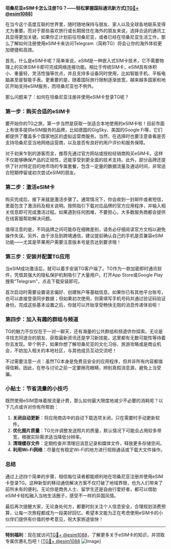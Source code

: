 **坦桑尼亚eSIM卡怎么注册TG？——轻松掌握国际通讯新方式[[TG💪+ @esim1088](https://t.me/s/esim1088)]**

在当今这个高度互联的世界里，随时随地保持与朋友、家人以及全球各地联系变得尤为重要。而对于那些喜欢旅行或长期居住在海外的朋友来说，选择合适的通讯工具显得更加关键。如果你正计划前往坦桑尼亚，或者已经在坦桑尼亚生活工作，那么了解如何注册使用eSIM卡来访问Telegram（简称TG）将会让你的海外体验更加便捷和高效。

首先，什么是eSIM卡呢？简单来说，eSIM是一种嵌入式SIM卡技术，它不需要物理上的实体SIM卡即可完成网络连接功能。相比于传统SIM卡，eSIM具有体积小、重量轻、灵活性强等优点，并且支持多设备同时使用，比如智能手机、平板电脑甚至是智能手表。更重要的是，随着国际旅行限制逐渐放宽，越来越多国家和地区开始支持eSIM服务，而坦桑尼亚也不例外。

那么问题来了：如何在坦桑尼亚注册并使用eSIM卡登录TG呢？

### 第一步：购买合适的eSIM卡

要开始你的TG之旅，第一步当然是获取一张适合本地使用的eSIM卡啦！目前市面上有很多提供eSIM服务的品牌，比如德国的GigSky、美国的Google Fi等，它们都提供了覆盖多个国家地区的虚拟运营商服务。当然，在选择时也要注意查看是否支持坦桑尼亚当地网络运营商，以及是否有良好的用户评价和服务保障。

对于初来乍到的游客而言，推荐先通过官方网站或授权经销商购买eSIM卡。这样不仅能够确保产品的正规性，还能享受到更全面的技术支持。此外，部分品牌还提供了针对特定目的地市场的专属套餐，包含一定量的数据流量及通话时间，非常适合短期停留或初次尝试eSIM的朋友。

### 第二步：激活eSIM卡

购买完成后，接下来就是激活步骤了。通常情况下，你会收到一封邮件或者短信，里面包含了激活码及相关说明。按照指引下载对应品牌的官方应用程序，并输入相关信息即可完成激活过程。如果遇到任何困难，不要担心，大多数服务商都会提供在线客服帮助解决问题。

值得注意的是，不同品牌之间可能存在细微差别，请务必仔细阅读官方文档以避免操作失误。另外，由于涉及到跨境通信，建议提前确认自己的手机是否兼容eSIM功能——尤其是苹果用户需要注意版本号是否达到要求哦！

### 第三步：安装并配置TG应用

当eSIM成功激活后，就可以着手安装TG客户端了。TG作为一款加密即时通讯软件，凭借其强大的隐私保护机制吸引了大量用户。打开App Store或Google Play搜索“Telegram”，点击下载安装即可。

首次启动时需要设置语言偏好、创建账户等基础信息。如果你已有其他平台账号，也可以直接登录同步数据；但如果初次使用，则需填写手机号码并通过验证码验证身份。完成这些基本设置之后，你就可以开始享受畅快无阻的消息传递体验啦！

### 第四步：加入有趣的群组与频道

TG的魅力不仅仅在于一对一聊天，还有海量的公共群组和频道供你探索。无论是寻找志同道合的朋友、获取最新资讯还是学习新技能，这里都有无数可能性等待着你去发现。举个例子，如果你想了解坦桑尼亚的文化习俗、旅游攻略或是商业机会，不妨加入相关的本地社区，与其他成员互动交流吧！

不过需要注意一点：虽然TG本身是免费且安全的应用程序，但并非所有内容都值得信赖。因此，在参与讨论之前一定要擦亮眼睛，辨别真假消息源，避免上当受骗。

### 小贴士：节省流量的小技巧

既然使用eSIM意味着按流量计费，那么如何最大限度地减少不必要的消耗呢？以下几点或许对你有所帮助：

1. **关闭自动更新**：将应用商店中的自动下载选项关闭，只在需要时手动更新软件。
2. **优化图片质量**：TG允许调整发送照片的质量，默认情况下可能会占用较多带宽，根据实际需求适当降低分辨率。
3. **清理缓存文件**：定期检查并清理旧消息记录和媒体文件，释放更多存储空间。
4. **利用Wi-Fi网络**：尽量在有稳定Wi-Fi的地方进行视频通话或下载大文件操作。

### 总结

通过上述四个简单的步骤，相信每位读者都能顺利地在坦桑尼亚注册并使用eSIM卡登录TG。这种新型的移动通信解决方案不仅打破了地域界限，也为人们带来了前所未有的便利。无论你是商务人士、留学生还是自由行爱好者，都可以借助eSIM卡轻松融入当地生活圈子，感受不一样的异国风情。

最后再次提醒大家，无论身处何方，都要时刻关注个人信息安全，合理规划消费预算，让每一次旅程都成为一段美好回忆。希望本文能为正在考虑使用eSIM卡的小伙伴们提供有价值的参考意见，祝大家旅途愉快！

---

**特别福利**：现在就访问[TG💪+ @esim1088](https://t.me/s/esim1088)，了解更多关于eSIM卡的知识，并领取专属优惠礼包吧！[[TG💪+ @esim1088](https://t.me/s/esim1088) ![Image](https://i.postimg.cc/4NQfJmqS/Snipaste-2025-05-13-00-14-12.png)]